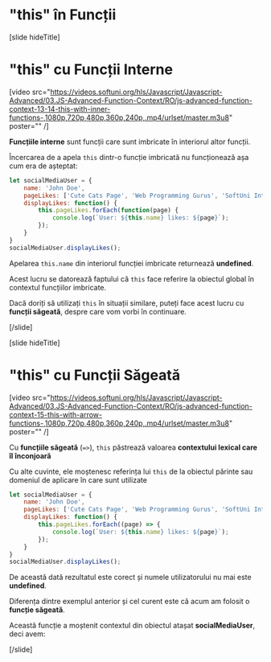 # "this" în Funcții
[slide hideTitle]

# "this" cu Funcții Interne

[video src="https://videos.softuni.org/hls/Javascript/Javascript-Advanced/03.JS-Advanced-Function-Context/RO/js-advanced-function-context-13-14-this-with-inner-functions-,1080p,720p,480p,360p,240p,.mp4/urlset/master.m3u8" poster="" /]

**Funcțiile interne** sunt funcții care sunt imbricate în interiorul altor funcții.

Încercarea de a apela `this` dintr-o funcție imbricată nu funcționează așa cum era de așteptat:

```js live
let socialMediaUser = {
    name: 'John Doe',
    pageLikes: ['Cute Cats Page', 'Web Programming Gurus', 'SoftUni International'],
    displayLikes: function() {
        this.pageLikes.forEach(function(page) {
            console.log(`User: ${this.name} likes: ${page}`);
        });
    }
}
socialMediaUser.displayLikes();
```

Apelarea `this.name` din interiorul funcției imbricate returnează **undefined**. 

Acest lucru se datorează faptului că `this` face referire la obiectul global în contextul funcțiilor imbricate.

Dacă doriți să utilizați `this` în situații similare, puteți face acest lucru cu **funcții săgeată**, despre care vom vorbi în continuare.

[/slide]

[slide hideTitle]
# "this" cu Funcții Săgeată

[video src="https://videos.softuni.org/hls/Javascript/Javascript-Advanced/03.JS-Advanced-Function-Context/RO/js-advanced-function-context-15-this-with-arrow-functions-,1080p,720p,480p,360p,240p,.mp4/urlset/master.m3u8" poster="" /]

Cu **funcțiile săgeată** (`=>`), `this` păstrează valoarea **contextului lexical care îl înconjoară**

Cu alte cuvinte, ele moștenesc referința lui `this` de la obiectul părinte sau domeniul de aplicare în care sunt utilizate

```js live
let socialMediaUser = {
    name: 'John Doe',
    pageLikes: ['Cute Cats Page', 'Web Programming Gurus', 'SoftUni International'],
    displayLikes: function() {
        this.pageLikes.forEach((page) => {
            console.log(`User: ${this.name} likes: ${page}`);
        });
    }
}
socialMediaUser.displayLikes();
```

De această dată rezultatul este corect și numele utilizatorului nu mai este **undefined**. 

Diferența dintre exemplul anterior și cel curent este că acum am folosit o **funcție săgeată**.

Această funcție a moștenit contextul din obiectul atașat **socialMediaUser**, deci avem: 

[/slide]
